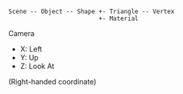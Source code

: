 ```
Scene -- Object -- Shape +- Triangle -- Vertex
                         +- Material
```

Camera

- X: Left
- Y: Up
- Z: Look At

(Right-handed coordinate)